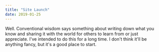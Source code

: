 ```yaml
---
title: "Site Launch"
date: 2019-01-25
---
```


Well.  Conventional wisdom says something about writing down what you know and sharing it with the world for others to learn from or just appreciate.  I've intended to do this for a long time.  I don't think it'll be anything fancy, but it's a good place to start.


